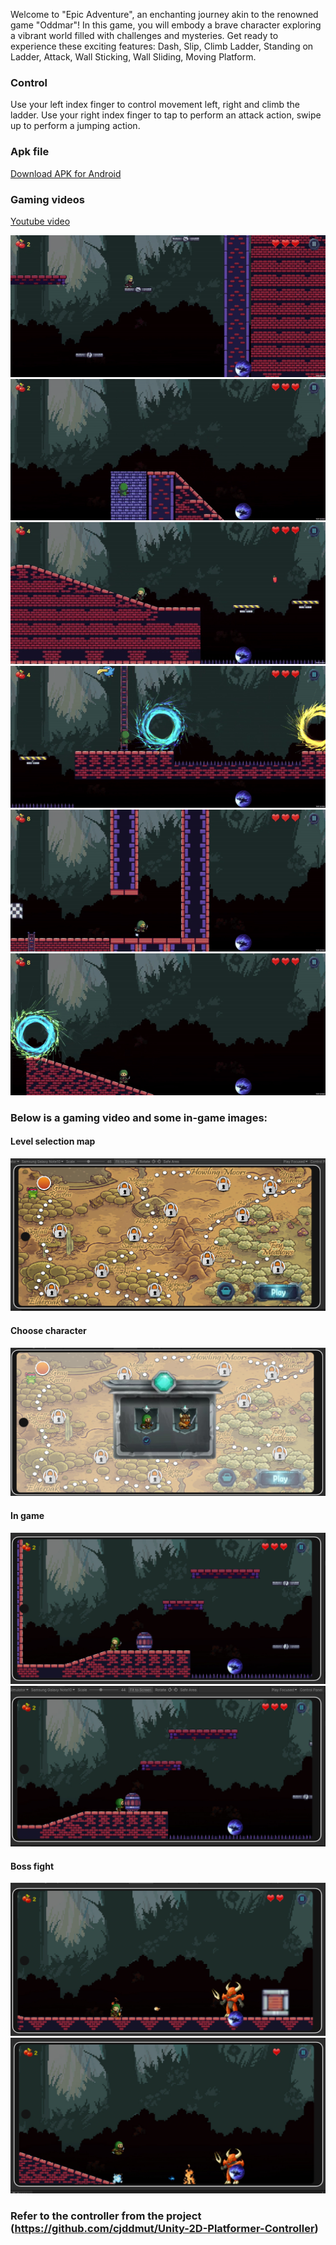 Welcome to "Epic Adventure", an enchanting journey akin to the renowned game "Oddmar"! In this game, you will embody a brave character exploring a vibrant world filled with challenges and mysteries. Get ready to experience these exciting features: 
Dash, Slip, Climb Ladder, Standing on Ladder, Attack, Wall Sticking, Wall Sliding, Moving Platform.
### Control
Use your left index finger to control movement left, right and climb the ladder. 
Use your right index finger to tap to perform an attack action, swipe up to perform a jumping action.

### Apk file 
[Download APK for Android](https://github.com/gd-stones/Platformer-v5/releases/tag/apk_file_for_android)

### Gaming videos
[Youtube video](https://www.youtube.com/watch?v=aXrMb4OHAzc)

![](https://github.com/gd-stones/Platformer-v5/blob/master/Screenshots/1.gif)
![](https://github.com/gd-stones/Platformer-v5/blob/master/Screenshots/2.gif)
![](https://github.com/gd-stones/Platformer-v5/blob/master/Screenshots/3.gif)
![](https://github.com/gd-stones/Platformer-v5/blob/master/Screenshots/4.gif)
![](https://github.com/gd-stones/Platformer-v5/blob/master/Screenshots/5.gif)
![](https://github.com/gd-stones/Platformer-v5/blob/master/Screenshots/6.gif)

### Below is a gaming video and some in-game images:
#### Level selection map
![](https://github.com/gd-stones/Platformer-v5/blob/master/Screenshots/1.png)
#### Choose character
![](https://github.com/gd-stones/Platformer-v5/blob/master/Screenshots/2.png)
#### In game
![](https://github.com/gd-stones/Platformer-v5/blob/master/Screenshots/3_.png)
![](https://github.com/gd-stones/Platformer-v5/blob/master/Screenshots/4_.png)
#### Boss fight
![](https://github.com/gd-stones/Platformer-v5/blob/master/Screenshots/5_.png)
![](https://github.com/gd-stones/Platformer-v5/blob/master/Screenshots/6_.png)

### Refer to the controller from the project (https://github.com/cjddmut/Unity-2D-Platformer-Controller)
